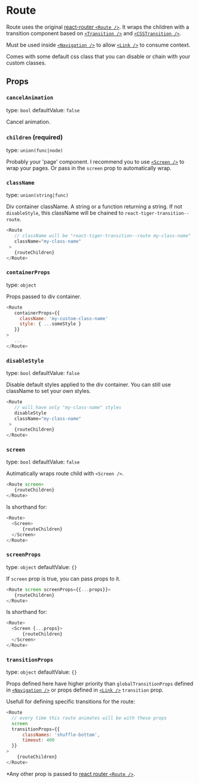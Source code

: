 # Route

Route uses the original
[react-router `<Route />`](https://reacttraining.com/react-router/web/api/Route).
It wraps the children with a transition component based on
[`<Transition />`](https://reactcommunity.org/react-transition-group/transition)
   and [`<CSSTransition />`](https://reactcommunity.org/react-transition-group/css-transition).

Must be used inside [`<Navigation />`](/docs/navigation) to allow [`<Link />`](/docs/link)
to consume context.

Comes with some default css class that you can disable or chain with
your custom classes.

## Props
### `cancelAnimation`

type: `bool`
defaultValue: `false`


Cancel animation.


### `children` (required)

type: `union(func|node)`


Probably your 'page' component. I recommend you to use [`<Screen />`](/docs/screen)
to wrap your pages. Or pass in the `screen` prop to automatically
wrap.


### `className`

type: `union(string|func)`


Div container className. A string or a function returning a string.
If not `disableStyle`, this className will be chained to
`react-tiger-transition--route`.

```javascript
<Route
   // className will be "react-tiger-transition--route my-class-name"
   className="my-class-name"
 >
   {routeChildren}
</Route>
```


### `containerProps`

type: `object`


Props passed to div container.

```javascript
<Route
   containerProps={{
     className: 'my-custom-class-name'
     style: { ...someStyle }
   }}
>
   ...
</Route>
```


### `disableStyle`

type: `bool`
defaultValue: `false`


Disable default styles applied to the div container. You can
still use className to set your own styles.

```javascript
<Route
   // will have only "my-class-name" styles
   disableStyle
   className="my-class-name"
 >
   {routeChildren}
</Route>
```


### `screen`

type: `bool`
defaultValue: `false`


Autimatically wraps route child with `<Screen />`.

```javascript
<Route screen>
   {routeChildren}
</Route>
```
Is shorthand for:

```javascript
<Route>
  <Screen>
      {routeChildren}
  </Screen>
</Route>
```


### `screenProps`

type: `object`
defaultValue: `{}`


If `screen` prop is true, you can pass props to it.

```javascript
<Route screen screenProps={{...props}}>
   {routeChildren}
</Route>
```
Is shorthand for:

```javascript
<Route>
  <Screen {...props}>
      {routeChildren}
  </Screen>
</Route>
```


### `transitionProps`

type: `object`
defaultValue: `{}`


Props defined here have higher priority than `globalTransitionProps`
defined in [`<Navigation />`](/docs/navigation) or props defined in
[`<Link />`](/docs/link) `transition` prop.

Usefull for defining specific transitions for the route:

```javascript
<Route
  // every time this route animates will be with these props
  screen
  transitionProps={{
      classNames: 'shuffle-bottom',
      timeout: 400
  }}
>
    {routeChildren}
</Route>
```


\*Any other prop is passed to
[react router `<Route />`](https://reacttraining.com/react-router/web/api/Route).


